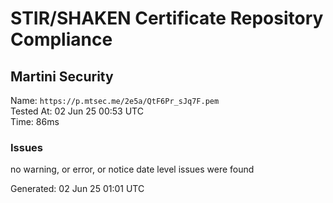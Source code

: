 # STIR/SHAKEN Certificate Repository Compliance

## Martini Security

Name: `https://p.mtsec.me/2e5a/QtF6Pr_sJq7F.pem`\
Tested At: 02 Jun 25 00:53 UTC\
Time: 86ms

### Issues

no warning, or error, or notice date level issues were found

Generated: 02 Jun 25 01:01 UTC